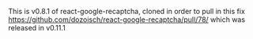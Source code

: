 This is v0.8.1 of react-google-recaptcha, cloned in order to pull in this fix https://github.com/dozoisch/react-google-recaptcha/pull/78/ which was released in v0.11.1
